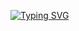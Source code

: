 <a href="https://git.io/typing-svg"><img src="https://readme-typing-svg.herokuapp.com?font=Fira+Code&pause=1000&color=E660CF&random=false&width=435&lines=Hey%2C+what's+up%3F+I'm+Julia+Almeida+%F0%9F%92%BB" alt="Typing SVG" /></a>
